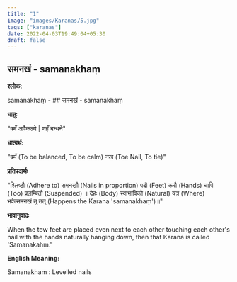 ```yaml
---
title: "1"
image: "images/Karanas/5.jpg"
tags: ["karanas"]
date: 2022-04-03T19:49:04+05:30
draft: false
---
```


## समनखं - samanakhaṃ

**श्लोक:**

samanakhaṃ - ## समनखं - samanakhaṃ


**धातुः**

"षमँ अवैकल्ये |
णहँ बन्धने"


**धात्वर्थ:**

"षमँ (To be balanced, To be calm) 
नख (Toe Nail, To tie)"


**प्रतिपदार्थः**

"श्लिष्टौ (Adhere to) समनखौ (Nails in proportion) पदौ (Feet) करौ (Hands) चापि (Too) प्रलम्बितौ (Suspended) । 
देहः (Body) स्वाभाविको (Natural) यत्र (Where) भवेत्समनखं तु तत् (Happens the Karana 'samanakhaṃ')॥"


**भावानुवादः**

When the tow feet are placed even next to each other touching each other's nail with the hands naturally hanging down, then that Karana is called 'Samanakahm.'


**English Meaning:**

Samanakham : Levelled nails

